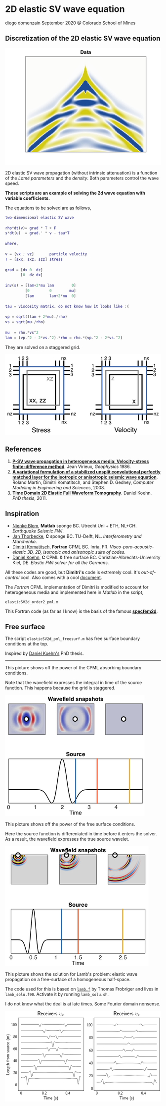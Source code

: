 # 2D elastic SV wave equation
diego domenzain
September 2020 @ Colorado School of Mines

## Discretization of the 2D elastic SV wave equation

[![](../pics/elastic_2d_data_2layers.png)](./)

2D elastic SV wave propagation (without intrinsic attenuation) is a function of the _Lamé parameters_ and the _density_. Both parameters control the wave speed.

__These scripts are an example of solving the 2d wave equation with variable coefficients.__

The equations to be solved are as follows,

```matlab
two-dimensional elastic SV wave

rho*dt(v)= grad * T + F
s*dt(u)  = grad.' * v - tau*T

where,

v = [vx ; vz]       particle velocity
T = [sxx; sxz; szz] stress

grad = [dx 0  dz]
       [0  dz dx]

inv(s) = [lam+2*mu lam        0]
         [0         0        mu]
         [lam       lam+2*mu  0]

tau = viscosity matrix. do not know how it looks like :( 

vp = sqrt((lam + 2*mu)./rho)
vs = sqrt(mu./rho)

mu  = rho.*vs^2
lam = (vp.^2 - 2*vs.^2).*rho = rho.*(vp.^2 - 2*vs.^2)
```
They are solved on a staggered grid.

[![](../pics/elastic-grid.png)](./)

## References

1. [__P-SV wave propagation in heterogeneous media: Velocity-stress finite-difference method__](https://library.seg.org/doi/abs/10.1190/1.1442147). Jean Virieux, *Geophysics* 1986.
1. [__A variational formulation of a stabilized unsplit convolutional perfectly matched layer for the isotropic or anisotropic seismic wave equation__](https://citeseerx.ist.psu.edu/viewdoc/download?doi=10.1.1.725.5041&rep=rep1&type=pdf). Roland Martin, Dimitri Komatitsch, and Stephen D. Gedney, *Computer Modeling in Engineering and Sciences*, 2008.
1. [__Time Domain 2D Elastic Full Waveform Tomography__](https://macau.uni-kiel.de/receive/diss_mods_00006786). Daniel Koehn. *PhD thesis*, 2011.

## Inspiration

* [Nienke Blom](https://github.com/Phlos/fd2d-adjoint), __Matlab__ sponge BC. Utrecht Uni + ETH, NL+CH. *Earthquake Seismic FWI*.
* [Jan Thorbecke](https://github.com/JanThorbecke/OpenSource/tree/master/fdelmodc), __C__ sponge BC. TU-Delft, NL. *Interferometry and Marchenko*.
* [Dimitri Komatitsch](https://github.com/geodynamics/seismic_cpml/blob/master/seismic_CPML_2D_isotropic_second_order.f90), __Fortran__ CPML BC. Inria, FR. *Visco-poro-acoustic-elastic 3D, 2D, isotropic and anisotropic suite of codes*.
* [Daniel Koehn](https://github.com/daniel-koehn/DENISE-Black-Edition), __C__ CPML & free surface BC. Christian-Albrechts-University Kiel, DE. *Elastic FWI solver for all the Germans*.

All these codes are good, but __Dimitri's__ code is extremely cool. It's *out-of-control* cool. Also comes with a cool [document](http://hal.inria.fr/docs/00/07/32/19/PDF/RR-3471.pdf).

The _Fortran_ CPML implementation of Dimitri is modified to account for heterogeneous media and implemented here in _Matlab_ in the script,

```
elasticSV2d_order2_pml.m
```

This Fortran code (as far as I know) is the basis of the famous [__specfem2d__](https://github.com/geodynamics/specfem2d).

## Free surface

The script ```elasticSV2d_pml_freesurf.m``` has free surface boundary conditions at the top.

Inspired by [Daniel Koehn's](https://macau.uni-kiel.de/receive/diss_mods_00006786) PhD thesis.

---

This picture shows off the power of the CPML absorbing boundary conditions.

Note that the wavefield expresses the integral in time of the source function. This happens because the grid is staggered.

[![](../pics/elastic_2d.png)](./)

This picture shows off the power of the free surface conditions.

Here the source function is differeniated in time before it enters the solver. As a result, the wavefield expresses the true source wavelet.

[![](../pics/elastic_2d_free_surface.png)](./)

This picture shows the solution for Lamb's problem: elastic wave propagation on a free-surface of a homogeneous half-space.

The code used for this is based on [```lamb.f```](https://git.scc.kit.edu/Seitosh/Seitosh/-/blob/master/src/synt/misc/lamb.f) by Thomas Frobriger and lives in ```lamb_solu.f90```. Activate it by running ```lamb_solu.sh```.

I do not know what the deal is at late times. Some Fourier domain nonsense.

[![](../pics/elastic-lamb-data-.png)](./)
